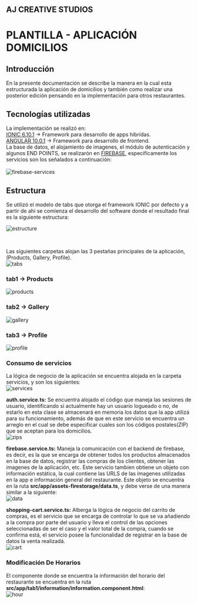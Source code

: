 ## AJ CREATIVE STUDIOS
# PLANTILLA - APLICACIÓN DOMICILIOS

## Introducción
En la presente documentación se describe la manera en la cual esta estructurada la aplicación de domicilios y también como realizar una posterior edición pensando en la implementación para otros restaurantes.

## Tecnologías utilizadas
La implementación se realizó en: <br/>
[IONIC 6.10.1](https://ionicframework.com/docs) -> Framework para desarrollo de apps hibrídas. <br/>
[ANGULAR 10.0.1](https://angular.io/docs) -> Framework para desarrollo de frontend. <br/>
La base de datos, el alojamiento de imagenes, el módulo de autenticación y algunos END POINTS, se realizarón en [FIREBASE](https://firebase.google.com/), especificamente los servicios son los señalados a continuación: <br/> <br/>
![firebase-services](https://user-images.githubusercontent.com/28588187/95807081-e9308700-0cce-11eb-9a46-b1cec8913810.PNG) <br/>

## Estructura 
Se utilizó el modelo de tabs que otorga el framework IONIC por defecto y a partir de ahí se comienza el desarrollo del software donde el resultado final es la siguiente estructura:
<br/>

![estructure](https://user-images.githubusercontent.com/28588187/95807478-e3877100-0ccf-11eb-98de-13c502ec1989.PNG)

<br/>

Las siguientes carpetas alojan las 3 pestañas principales de la aplicación, (Products, Gallery, Profile). <br/>
![tabs](https://user-images.githubusercontent.com/28588187/95807592-34976500-0cd0-11eb-8c05-558f01d78e9b.PNG)
<br/>

### tab1 -> Products
![products](https://user-images.githubusercontent.com/28588187/95808167-796fcb80-0cd1-11eb-957c-73ea7da8006e.PNG)
<br/>

### tab2 -> Gallery
![gallery](https://user-images.githubusercontent.com/28588187/95808171-7bd22580-0cd1-11eb-8e1d-fcef88ca1e75.PNG)
<br/>

### tab3 -> Profile
![profile](https://user-images.githubusercontent.com/28588187/95808175-7e347f80-0cd1-11eb-8fb6-918b04f1a0f4.PNG)
<br/>

### Consumo de servicios 
La lógica de negocio de la aplicación se encuentra alojada en la carpeta servicios, y son los siguientes:
<br/>
![services](https://user-images.githubusercontent.com/28588187/95808426-04e95c80-0cd2-11eb-9ad0-eea225389cb8.PNG)
<br/>

**auth.service.ts:** Se encuentra alojado el código que maneja las sesiones de usuario, identificando si actualmente hay un usuario logueado o no,
de estarlo en esta clase se almacenará en memoria los datos que la app utilizá para su funcionamiento, además de que en este servicio 
se encuentra un arreglo en el cual se debe especificar cuales son los códigos postales(ZIP) que se aceptan para los domicilios.
<br/>
![zips](https://user-images.githubusercontent.com/28588187/95808841-fc455600-0cd2-11eb-94c4-9c56f6c93c1f.PNG)
<br/>

**firebase.service.ts:** Maneja la comunicación con el backend de firebase, es decir, es la que se encarga de obtener todos los productos almacenados en la base de datos,
registrar las compras de los clientes, obtener las imagenes de la aplicación, etc. 
Este servicio tambien obtiene un objeto con información estática, la cual contiene las URLS de las imagenes utilizadas en la app e información general del restaurante.
Este objeto se encuentra en la ruta **src/app/assets-firestorage/data.ts**, y debe verse de una manera similar a la siguiente: <br/>
![data](https://user-images.githubusercontent.com/28588187/95809280-04ea5c00-0cd4-11eb-9c97-245c9b3a2dc6.PNG)
<br/>

**shopping-cart.service.ts:** Alberga la lógica de negocio del carrito de compras, es el servicio que se encarga de controlar lo que se va añadiendo a la compra
por parte del usuario y lleva el control de las opciones seleccionadas de ser el caso y el valor total de la compra, cuando se confirma está, el servicio
posee la funcionalidad de registrar en la base de datos la venta realizadá.
<br/>
![cart](https://user-images.githubusercontent.com/28588187/95809590-c30de580-0cd4-11eb-80ff-5b07f3c604c5.PNG)
<br/>

### Modificación De Horarios

El componente donde se encuentra la información del horario del restaurante se encuentra en la ruta **src/app/tab1/information/information.component.html**:
<br/>
![hour](https://user-images.githubusercontent.com/28588187/100104065-b207d680-2e33-11eb-9e8f-4d605d4d82f8.PNG)
<br/>











